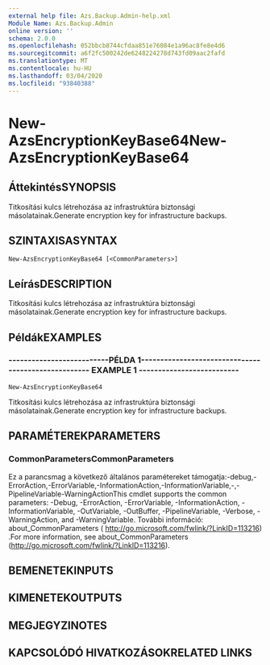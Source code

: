 ```yaml
---
external help file: Azs.Backup.Admin-help.xml
Module Name: Azs.Backup.Admin
online version: ''
schema: 2.0.0
ms.openlocfilehash: 052bbcb8744cfdaa851e76084e1a96ac8fe8e4d6
ms.sourcegitcommit: a6f2fc500242de6248224278d743fd09aac2fafd
ms.translationtype: MT
ms.contentlocale: hu-HU
ms.lasthandoff: 03/04/2020
ms.locfileid: "93840388"
---
```

# <span data-ttu-id="2b5be-101">New-AzsEncryptionKeyBase64</span><span class="sxs-lookup"><span data-stu-id="2b5be-101">New-AzsEncryptionKeyBase64</span></span>

## <span data-ttu-id="2b5be-102">Áttekintés</span><span class="sxs-lookup"><span data-stu-id="2b5be-102">SYNOPSIS</span></span>
<span data-ttu-id="2b5be-103">Titkosítási kulcs létrehozása az infrastruktúra biztonsági másolatainak.</span><span class="sxs-lookup"><span data-stu-id="2b5be-103">Generate encryption key for infrastructure backups.</span></span>

## <span data-ttu-id="2b5be-104">SZINTAXISA</span><span class="sxs-lookup"><span data-stu-id="2b5be-104">SYNTAX</span></span>

```
New-AzsEncryptionKeyBase64 [<CommonParameters>]
```

## <span data-ttu-id="2b5be-105">Leírás</span><span class="sxs-lookup"><span data-stu-id="2b5be-105">DESCRIPTION</span></span>
<span data-ttu-id="2b5be-106">Titkosítási kulcs létrehozása az infrastruktúra biztonsági másolatainak.</span><span class="sxs-lookup"><span data-stu-id="2b5be-106">Generate encryption key for infrastructure backups.</span></span>

## <span data-ttu-id="2b5be-107">Példák</span><span class="sxs-lookup"><span data-stu-id="2b5be-107">EXAMPLES</span></span>

### <span data-ttu-id="2b5be-108">--------------------------PÉLDA 1--------------------------</span><span class="sxs-lookup"><span data-stu-id="2b5be-108">-------------------------- EXAMPLE 1 --------------------------</span></span>
```
New-AzsEncryptionKeyBase64
```

<span data-ttu-id="2b5be-109">Titkosítási kulcs létrehozása az infrastruktúra biztonsági másolatainak.</span><span class="sxs-lookup"><span data-stu-id="2b5be-109">Generate encryption key for infrastructure backups.</span></span>

## <span data-ttu-id="2b5be-110">PARAMÉTEREK</span><span class="sxs-lookup"><span data-stu-id="2b5be-110">PARAMETERS</span></span>

### <span data-ttu-id="2b5be-111">CommonParameters</span><span class="sxs-lookup"><span data-stu-id="2b5be-111">CommonParameters</span></span>
<span data-ttu-id="2b5be-112">Ez a parancsmag a következő általános paramétereket támogatja:-debug,-ErrorAction,-ErrorVariable,-InformationAction,-InformationVariable,-,-PipelineVariable-WarningAction</span><span class="sxs-lookup"><span data-stu-id="2b5be-112">This cmdlet supports the common parameters: -Debug, -ErrorAction, -ErrorVariable, -InformationAction, -InformationVariable, -OutVariable, -OutBuffer, -PipelineVariable, -Verbose, -WarningAction, and -WarningVariable.</span></span> <span data-ttu-id="2b5be-113">További információ: about_CommonParameters ( http://go.microsoft.com/fwlink/?LinkID=113216) .</span><span class="sxs-lookup"><span data-stu-id="2b5be-113">For more information, see about_CommonParameters (http://go.microsoft.com/fwlink/?LinkID=113216).</span></span>

## <span data-ttu-id="2b5be-114">BEMENETEK</span><span class="sxs-lookup"><span data-stu-id="2b5be-114">INPUTS</span></span>

## <span data-ttu-id="2b5be-115">KIMENETEK</span><span class="sxs-lookup"><span data-stu-id="2b5be-115">OUTPUTS</span></span>

## <span data-ttu-id="2b5be-116">MEGJEGYZI</span><span class="sxs-lookup"><span data-stu-id="2b5be-116">NOTES</span></span>

## <span data-ttu-id="2b5be-117">KAPCSOLÓDÓ HIVATKOZÁSOK</span><span class="sxs-lookup"><span data-stu-id="2b5be-117">RELATED LINKS</span></span>

